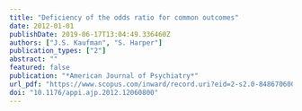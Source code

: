 ```yaml
---
title: "Deficiency of the odds ratio for common outcomes"
date: 2012-01-01
publishDate: 2019-06-17T13:04:49.336460Z
authors: ["J.S. Kaufman", "S. Harper"]
publication_types: ["2"]
abstract: ""
featured: false
publication: "*American Journal of Psychiatry*"
url_pdf: "https://www.scopus.com/inward/record.uri?eid=2-s2.0-84867060066&doi=10.1176%2fappi.ajp.2012.12060800&partnerID=40&md5=9485050ac3ac214114f6eceb9c6dfc33"
doi: "10.1176/appi.ajp.2012.12060800"
---
```


